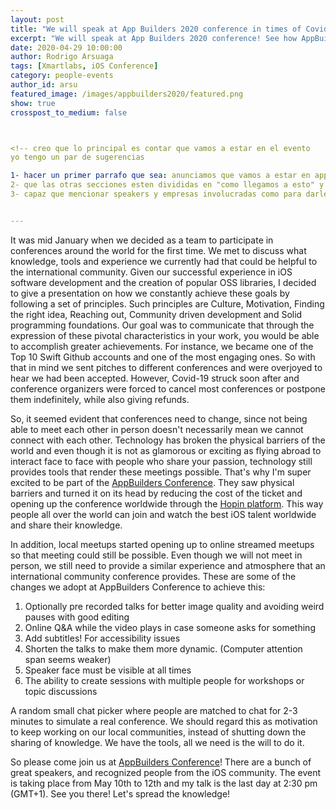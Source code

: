 ```yaml
---
layout: post
title: "We will speak at App Builders 2020 conference in times of Covid19!"
excerpt: "We will speak at App Builders 2020 conference! See how AppBuilders handle the quarantine and join us online!"
date: 2020-04-29 10:00:00
author: Rodrigo Arsuaga
tags: [Xmartlabs, iOS Conference]
category: people-events
author_id: arsu
featured_image: /images/appbuilders2020/featured.png
show: true
crosspost_to_medium: false



<!-- creo que lo principal es contar que vamos a estar en el evento
yo tengo un par de sugerencias

1- hacer un primer parrafo que sea: anunciamos que vamos a estar en appbuilders este dia / fecha / en esta URL, en este post les vamos a contar como hicimos para llegar y cual fue el impacto del covid.
2- que las otras secciones esten divididas en "como llegamos a esto" y "que cambio por el covid", como para que tenga mas estructura (edited)
3- capaz que mencionar speakers y empresas involucradas como para darle mas peso al evento (que es realmente groso) -->


---
```


It was mid January when we decided as a team to participate in conferences around the world for the first time. We met  to discuss what knowledge, tools and experience we currently had that could be helpful to the international community.  Given our successful experience in iOS software development and the creation of popular OSS libraries, I decided to give a presentation on how we constantly achieve these goals by following a set of principles. Such principles are Culture, Motivation, Finding the right idea, Reaching out, Community driven development and Solid programming foundations. Our goal was to communicate that through the expression of these pivotal characteristics in your work, you would  be able to accomplish greater achievements. For instance, we became one of the Top 10 Swift Github accounts and one of the most engaging ones. So with that in mind we sent pitches to different conferences and were overjoyed to hear we had been accepted. However, Covid-19 struck soon after and conference organizers were forced to cancel most conferences or postpone them indefinitely, while also giving refunds.

So, it seemed evident that conferences need to change, since not being able to meet each other in person doesn't necessarily mean we cannot connect with each other. Technology has broken the physical barriers of the world and even though it is not as glamorous or exciting as flying abroad to interact face to face with people who share your passion, technology still provides tools that render these meetings possible. That's why I'm super excited to be part of the [AppBuilders Conference](https://appbuilders.ch/). They saw physical barriers and turned it on its head by reducing the cost of the ticket and opening up the conference worldwide through the [Hopin platform](https://hopin.to/). This way  people all over the world can join and watch the best iOS talent worldwide and share their knowledge.


In addition, local meetups started opening up to online streamed meetups so that meeting could still be possible.
Even though we will not meet in person, we still need to provide a similar experience and atmosphere that an international community conference provides. These are some of the changes we adopt at AppBuilders Conference to achieve this:

1. Optionally pre recorded talks for better image quality and avoiding weird pauses with good editing
2. Online Q&A while the video plays in case someone asks for something
3. Add subtitles! For accessibility issues
4. Shorten the talks to make them more dynamic. (Computer attention span seems weaker)
5. Speaker face must be visible at all times
6. The ability to create sessions with multiple people for workshops or topic discussions


A random small chat picker where people are matched to chat for 2-3 minutes to simulate a real conference.
We should regard this as motivation to keep working on our local communities, instead of shutting down the sharing of knowledge. We have the tools, all we need is the will to do it.


So please come join us at [AppBuilders Conference](https://appbuilders.ch/)! There are a bunch of great speakers, and recognized people from the iOS community. The event is taking place from May 10th to 12th and my talk is the last day at 2:30 pm (GMT+1). See you there! Let's spread the knowledge!
